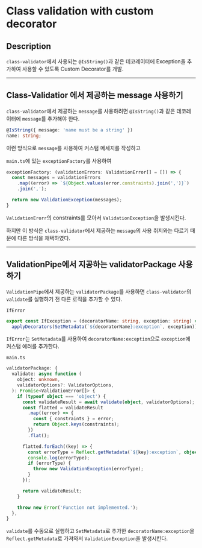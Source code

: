 # Class validation with custom decorator

## Description
`class-validator`에서 사용되는 `@IsString()`과 같은 데코레이터에 Exception을 추가하여 사용할 수 있도록 Custom Decorator를 개발.

---

## Class-Validatior 에서 제공하는 message 사용하기
`class-validator`에서 제공하는 `message`를 사용하려면 `@IsString()`과 같은 데코레이터에 `message`를 추가해야 한다.
```typescript
@IsString({ message: 'name must be a string' })
name: string;
```
이런 방식으로 `message`를 사용하여 커스텀 메세지를 작성하고

`main.ts`에 있는 `exceptionFactory`를 사용하여
```typescript
exceptionFactory: (validationErrors: ValidationError[] = []) => {
  const messages = validationErrors
    .map((error) => `${Object.values(error.constraints).join(',')}`)
    .join(',');

  return new ValidationException(messages);
}
```
`ValidationErorr`의 constraints를 모아서 `ValidationException`을 발생시킨다.

하지만 이 방식은 `class-validator`에서 제공하는 `message`의 사용 취지와는 다르기 때문에 다른 방식을 채택하였다.

---

## ValidationPipe에서 지공하는 validatorPackage 사용하기
`ValidationPipe`에서 제공하는 `validatorPackage`를 사용하면 `class-validator`의 `validate`를 실행하기 전 다른 로직을 추가할 수 있다.

`IfError`
```typescript
export const IfException = (decoratorName: string, exception: string) =>
  applyDecorators(SetMetadata(`${decoratorName}:exception`, exception));
```
`IfError`는 `SetMetadata`를 사용하여 `decoratorName:exception`으로 `exception`에 커스텀 에러를 추가한다.

`main.ts`
```typescript
validatorPackage: {
  validate: async function (
    object: unknown,
    validatorOptions?: ValidatorOptions,
  ): Promise<ValidationError[]> {
    if (typeof object === 'object') {
      const validateResult = await validate(object, validatorOptions);
      const flatted = validateResult
        .map((error) => {
          const { constraints } = error;
          return Object.keys(constraints);
        })
        .flat();

      flatted.forEach((key) => {
        const errorType = Reflect.getMetadata(`${key}:exception`, object);
        console.log(errorType);
        if (errorType) {
          throw new ValidationException(errorType);
        }
      });

      return validateResult;
    }

    throw new Error('Function not implemented.');
  },
}
```
`validate`를 수동으로 실행하고 `SetMetadata`로 추가한 `decoratorName:exception`을 `Reflect.getMetadata`로 가져와서 `ValidationException`을 발생시킨다.
